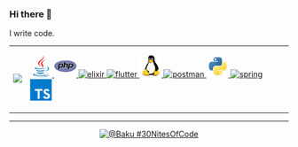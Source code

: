### Hi there 👋

I write code.

<!-- Table to align Discord on the left and icons on the right -->
<table>
  <tr>
    <td>
      <!-- Discord Embed -->
      <a href="https://discord.com/users/352825316294524928">
        <img src="https://lanyard.cnrad.dev/api/352825316294524928?bg=030003&idleMessage=Keep%20Those%20Eyes%20Wide%20Open.%20Watch%20Me%20Rip%20It%20Off%20And%20Break%20Free!&borderRadius=&hideActivity=false&hideTimestamp=true&showDisplayName=false" width="350"/>
      </a>
    </td>
    <td>
      <!-- Icons -->
      <p align="left">
        <a href="https://www.java.com" target="_blank">
          <img src="https://raw.githubusercontent.com/devicons/devicon/master/icons/java/java-original.svg" alt="java" width="40"/>
        </a>
        <a href="https://www.php.net" target="_blank">
          <img src="https://raw.githubusercontent.com/devicons/devicon/master/icons/php/php-original.svg" alt="php" width="40"/>
        </a>
        <a href="https://elixir-lang.org" target="_blank">
          <img src="https://www.vectorlogo.zone/logos/elixir-lang/elixir-lang-icon.svg" alt="elixir" width="40"/>
        </a>
        <a href="https://flutter.dev" target="_blank">
          <img src="https://www.vectorlogo.zone/logos/flutterio/flutterio-icon.svg" alt="flutter" width="40"/>
        </a>
        <a href="https://www.linux.org/" target="_blank">
          <img src="https://raw.githubusercontent.com/devicons/devicon/master/icons/linux/linux-original.svg" alt="linux" width="40"/>
        </a>
        <a href="https://postman.com" target="_blank">
          <img src="https://www.vectorlogo.zone/logos/getpostman/getpostman-icon.svg" alt="postman" width="40"/>
        </a>
        <a href="https://www.python.org" target="_blank">
          <img src="https://raw.githubusercontent.com/devicons/devicon/master/icons/python/python-original.svg" alt="python" width="40"/>
        </a>
        <a href="https://spring.io/" target="_blank">
          <img src="https://www.vectorlogo.zone/logos/springio/springio-icon.svg" alt="spring" width="40"/>
        </a>
        <a href="https://www.typescriptlang.org/" target="_blank">
          <img src="https://raw.githubusercontent.com/devicons/devicon/master/icons/typescript/typescript-original.svg" alt="typescript" width="40"/>
        </a>
      </p>
    </td>
  </tr>
</table>

---

<!-- ## #30NitesOfCode: -->
<!-- [Check out my progress!](https://www.codedex.io/@Baku/30-nites-of-code) -->
<!-- ![@Baku #30NitesOfCode](https://www.codedex.io/api/petStatus?user=Baku) -->
<p align="center">
  <a href="https://www.codedex.io/@Baku/30-nites-of-code" target="_blank"><img src="https://www.codedex.io/api/petStatus?user=Baku" alt="@Baku #30NitesOfCode"/></a>
</p>

